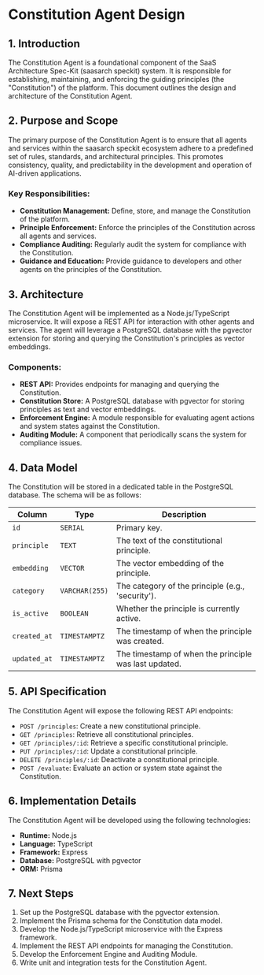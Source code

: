 # Constitution Agent Design

## 1. Introduction

The Constitution Agent is a foundational component of the SaaS Architecture Spec-Kit (saasarch speckit) system. It is responsible for establishing, maintaining, and enforcing the guiding principles (the "Constitution") of the platform. This document outlines the design and architecture of the Constitution Agent.

## 2. Purpose and Scope

The primary purpose of the Constitution Agent is to ensure that all agents and services within the saasarch speckit ecosystem adhere to a predefined set of rules, standards, and architectural principles. This promotes consistency, quality, and predictability in the development and operation of AI-driven applications.

### Key Responsibilities:

*   **Constitution Management:** Define, store, and manage the Constitution of the platform.
*   **Principle Enforcement:** Enforce the principles of the Constitution across all agents and services.
*   **Compliance Auditing:** Regularly audit the system for compliance with the Constitution.
*   **Guidance and Education:** Provide guidance to developers and other agents on the principles of the Constitution.

## 3. Architecture

The Constitution Agent will be implemented as a Node.js/TypeScript microservice. It will expose a REST API for interaction with other agents and services. The agent will leverage a PostgreSQL database with the pgvector extension for storing and querying the Constitution's principles as vector embeddings.

### Components:

*   **REST API:** Provides endpoints for managing and querying the Constitution.
*   **Constitution Store:** A PostgreSQL database with pgvector for storing principles as text and vector embeddings.
*   **Enforcement Engine:** A module responsible for evaluating agent actions and system states against the Constitution.
*   **Auditing Module:** A component that periodically scans the system for compliance issues.

## 4. Data Model

The Constitution will be stored in a dedicated table in the PostgreSQL database. The schema will be as follows:

| Column        | Type          | Description                                      |
|---------------|---------------|--------------------------------------------------|
| `id`          | `SERIAL`      | Primary key.                                     |
| `principle`   | `TEXT`        | The text of the constitutional principle.        |
| `embedding`   | `VECTOR`      | The vector embedding of the principle.           |
| `category`    | `VARCHAR(255)`| The category of the principle (e.g., 'security'). |
| `is_active`   | `BOOLEAN`     | Whether the principle is currently active.       |
| `created_at`  | `TIMESTAMPTZ` | The timestamp of when the principle was created. |
| `updated_at`  | `TIMESTAMPTZ` | The timestamp of when the principle was last updated. |

## 5. API Specification

The Constitution Agent will expose the following REST API endpoints:

*   `POST /principles`: Create a new constitutional principle.
*   `GET /principles`: Retrieve all constitutional principles.
*   `GET /principles/:id`: Retrieve a specific constitutional principle.
*   `PUT /principles/:id`: Update a constitutional principle.
*   `DELETE /principles/:id`: Deactivate a constitutional principle.
*   `POST /evaluate`: Evaluate an action or system state against the Constitution.

## 6. Implementation Details

The Constitution Agent will be developed using the following technologies:

*   **Runtime:** Node.js
*   **Language:** TypeScript
*   **Framework:** Express
*   **Database:** PostgreSQL with pgvector
*   **ORM:** Prisma

## 7. Next Steps

1.  Set up the PostgreSQL database with the pgvector extension.
2.  Implement the Prisma schema for the Constitution data model.
3.  Develop the Node.js/TypeScript microservice with the Express framework.
4.  Implement the REST API endpoints for managing the Constitution.
5.  Develop the Enforcement Engine and Auditing Module.
6.  Write unit and integration tests for the Constitution Agent.

